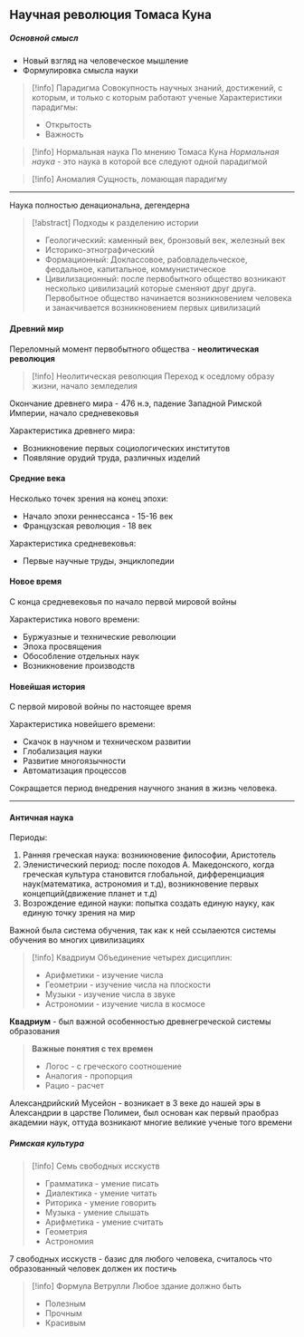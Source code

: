 
## Научная революция Томаса Куна
##### Основной смысл
- Новый взгляд на человеческое мышление
- Формулировка смысла науки

>[!info] Парадигма
>Совокупность научных знаний, достижений, с которым, и только с которым работают ученые
>Характеристики парадигмы:
>- Открытость
>- Важность

>[!info] Нормальная наука
>По мнению Томаса Куна *Нормальная наука* - это наука в которой все следуют одной парадигмой

>[!info] Аномалия
>Сущность, ломающая парадигму

---

Наука полностью денациональна, дегендерна

>[!abstract] Подходы к разделению истории
>- Геологический: каменный век, бронзовый век, железный век
>- Историко-этнографический
>- Формационный: Доклассовое, рабовладельческое, феодальное, капитальное, коммунистическое 
>- Цивилизационный: после первобытного общество возникают несколько цивилизаций которые сменяют друг друга. Первобытное общество начинается возникновением человека и занакчивается возникновением первых цивилизаций

#### Древний мир
Переломный момент первобытного общества - **неолитическая революция**

>[!info] Неолитическая революция
>Переход к оседлому образу жизни, начало земледелия

Окончание древнего мира - 476 н.э, падение Западной Римской Империи, начало средневековья

Характеристика древнего мира:
- Возникновение первых социологических институтов
- Появляние орудий труда, различных изделий

#### Средние века
Несколько точек зрения на конец эпохи:
- Начало эпохи реннессанса - 15-16 век
- Французская революция - 18 век

Характеристика средневековья:
- Первые научные труды, энциклопедии

#### Новое время
C конца средневековья по начало первой мировой войны

Характеристика нового времени:
- Буржуазные и технические революции
- Эпоха просвящения
- Обособление отдельных наук
- Возникновение производств
#### Новейшая история
С первой мировой войны по настоящее время 

Характеристика новейшего времени:
- Скачок в научном и техническом развитии
- Глобализация науки
- Развитие многоязычности
- Автоматизация процессов

Сокращается период внедрения научного знания в жизнь человека.

---
#### Античная наука
Периоды:
1. Ранняя греческая наука: возникновение философии, Аристотель
2. Эленистический период: после походов А. Македонского, когда греческая культура становится глобальной, дифференциация наук(математика, астрономия и т.д), возникновение первых концепций(движение планет и т.д)
3. Возрождение единой науки: попытка создать единую науку, как единую точку зрения на мир

Важной была система обучения, так как к ней ссылаеются системы обучения во многих цивилизациях

>[!info] Квадриум 
>Объединение четырех дисциплин:
>- Арифметики - изучение числа
>- Геометрии - изучение числа на плоскости
>- Музыки - изучение числа в звуке
>- Астрономии - изучение числа в космосе

**Квадриум** - был важной особенностью древнегреческой системы образования

>**Важные понятия с тех времен**
>- Логос - с греческого соотношение
>- Аналогия - пропорция
>- Рацио - расчет

Александрийский Мусейон - возникает в 3 веке до нашей эры в Александрии в царстве Полимеи, был основан как первый праобраз академии наук, оттуда возникают многие великие ученые того времени

##### Римская культура

>[!info] Семь свободных исскуств
>- Грамматика - умение писать
>- Диалектика - умение читать
>- Риторика - умение говорить
>- Музыка - умение слышать
>- Арифметика - умение считать
>- Геометрия
>- Астрономия

7 свободных исскуств - базис для любого человека, считалось что образованный человек должен их постичь

>[!info] Формула Ветрулли 
>Любое здание должно быть
>- Полезным
>- Прочным
>- Красивым

